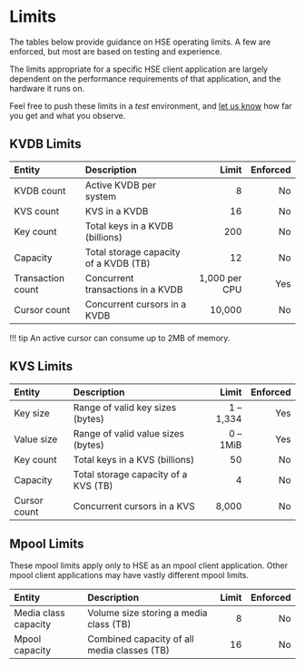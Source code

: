 # Limits

The tables below provide guidance on HSE operating limits.  A few are
enforced, but most are based on testing and experience.

The limits appropriate for a specific HSE client application are
largely dependent on the performance requirements of that application,
and the hardware it runs on.

Feel free to push these limits in a *test* environment, and
[let us know](../help/resources.md) how far you get
and what you observe.


## KVDB Limits

| Entity | Description | Limit | Enforced |
| :-- | :-- | --: | --: |
| KVDB count | Active KVDB per system | 8 | No |
| KVS count| KVS in a KVDB | 16 | No |
| Key count| Total keys in a KVDB (billions) | 200 | No |
| Capacity | Total storage capacity of a KVDB (TB) | 12 | No |
| Transaction count | Concurrent transactions in a KVDB | 1,000 per CPU | Yes |
| Cursor count | Concurrent cursors in a KVDB | 10,000 | No |

!!! tip
    An active cursor can consume up to 2MB of memory.


## KVS Limits

| Entity | Description | Limit | Enforced |
| :-- | :-- | --: | --: |
| Key size | Range of valid key sizes (bytes) | 1 &ndash; 1,334 | Yes |
| Value size | Range of valid value sizes (bytes) | 0 &ndash; 1MiB | Yes |
| Key count| Total keys in a KVS (billions) | 50 | No |
| Capacity | Total storage capacity of a KVS (TB) | 4 | No |
| Cursor count | Concurrent cursors in a KVS | 8,000 | No |


## Mpool Limits

These mpool limits apply only to HSE as an mpool client application.
Other mpool client applications may have vastly different mpool limits.

| Entity | Description | Limit | Enforced |
| :-- | :-- | --: | --: |
| Media class capacity | Volume size storing a media class (TB) | 8 | No |
| Mpool capacity | Combined capacity of all media classes (TB) | 16 | No |

